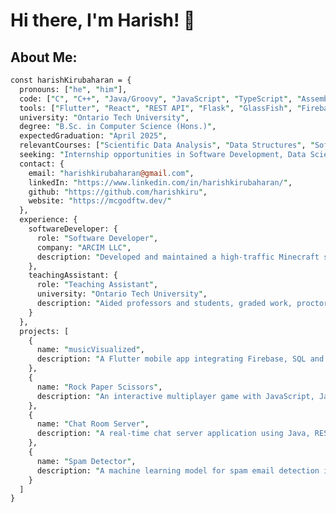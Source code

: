 # Hi there, I'm Harish! 👋

## About Me:
```Perl
const harishKirubaharan = {
  pronouns: ["he", "him"],
  code: ["C", "C++", "Java/Groovy", "JavaScript", "TypeScript", "Assembly", "Dart", "Python", "SQL", "Go"],
  tools: ["Flutter", "React", "REST API", "Flask", "GlassFish", "Firebase", "Shell scripting"],
  university: "Ontario Tech University",
  degree: "B.Sc. in Computer Science (Hons.)",
  expectedGraduation: "April 2025",
  relevantCourses: ["Scientific Data Analysis", "Data Structures", "Software Systems Development", "Software Quality Assurance", "Big Data Analytics", "Computer Graphics", "Software Security", "Systems Programming", "Analysis and Design of Algorithms", "Mobile Development", "Databases"],
  seeking: "Internship opportunities in Software Development, Data Science, or AI",
  contact: {
    email: "harishkirubaharan@gmail.com",
    linkedIn: "https://www.linkedin.com/in/harishkirubaharan/",
    github: "https://github.com/harishkiru",
    website: "https://mcgodftw.dev/"
  },
  experience: {
    softwareDeveloper: {
      role: "Software Developer",
      company: "ARCIM LLC",
      description: "Developed and maintained a high-traffic Minecraft server with 5,000+ daily concurrent players."
    },
    teachingAssistant: {
      role: "Teaching Assistant",
      university: "Ontario Tech University",
      description: "Aided professors and students, graded work, proctored exams, and led labs to enhance student understanding of practical and theoretical skills."
    }
  },
  projects: [
    {
      name: "musicVisualized",
      description: "A Flutter mobile app integrating Firebase, SQL and APIs from LastFM and Spotify."
    },
    {
      name: "Rock Paper Scissors",
      description: "An interactive multiplayer game with JavaScript, Java, RESTful APIs, and WebSocket technology."
    },
    {
      name: "Chat Room Server",
      description: "A real-time chat server application using Java, RESTful API and WebSocket."
    },
    {
      name: "Spam Detector",
      description: "A machine learning model for spam email detection implemented on a Glassfish server with Java."
    }
  ]
}

```

<!--
**harishkiru/harishkiru** is a ✨ _special_ ✨ repository because its `README.md` (this file) appears on your GitHub profile.

Here are some ideas to get you started:

- 🔭 I’m currently working on ...
- 🌱 I’m currently learning ...
- 👯 I’m looking to collaborate on ...
- 🤔 I’m looking for help with ...
- 💬 Ask me about ...
- 📫 How to reach me: ...
- 😄 Pronouns: ...
- ⚡ Fun fact: ...
-->
